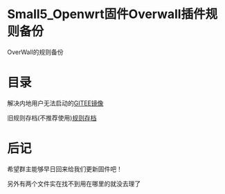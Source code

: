 # Small5_Openwrt固件Overwall插件规则备份

OverWall的规则备份

# 目录

解决内地用户无法启动的[GITEE镜像](https://github.com/fangxx3863/overwall_list/blob/main/GITEE.md)

旧规则存档(不推荐使用)[规则存档](https://github.com/fangxx3863/overwall_list/blob/main/BACKUP.md)

# 后记

希望群主能够早日回来给我们更新固件吧！

另外有两个文件实在找不到用在哪里的就没去理了
